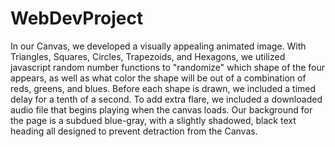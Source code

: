 # WebDevProject

In our Canvas, we developed a visually appealing animated image. With Triangles, Squares, Circles, Trapezoids, and Hexagons, we utilized javascript random number functions to "randomize" which shape of the four appears, as well as what color the shape will be out of a combination of reds, greens, and blues. Before each shape is drawn, we included a timed delay for a tenth of a second. To add extra flare, we included a downloaded audio file that begins playing when the canvas loads. Our background for the page is a subdued blue-gray, with a slightly shadowed, black text heading all designed to prevent detraction from the Canvas. 
